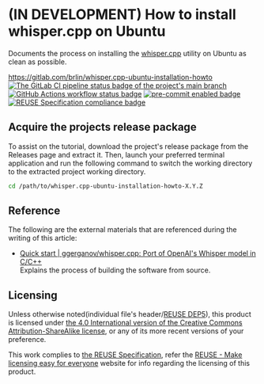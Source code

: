 # (IN DEVELOPMENT) How to install whisper.cpp on Ubuntu

Documents the process on installing the [whisper.cpp](https://github.com/ggerganov/whisper.cpp) utility on Ubuntu as clean as possible.

<https://gitlab.com/brlin/whisper.cpp-ubuntu-installation-howto>  
[![The GitLab CI pipeline status badge of the project's `main` branch](https://gitlab.com/brlin/whisper.cpp-ubuntu-installation-howto/badges/main/pipeline.svg?ignore_skipped=true "Click here to check out the comprehensive status of the GitLab CI pipelines")](https://gitlab.com/brlin/whisper.cpp-ubuntu-installation-howto/-/pipelines) [![GitHub Actions workflow status badge](https://github.com/brlin-tw/whisper.cpp-ubuntu-installation-howto/actions/workflows/check-potential-problems.yml/badge.svg "GitHub Actions workflow status")](https://github.com/brlin-tw/whisper.cpp-ubuntu-installation-howto/actions/workflows/check-potential-problems.yml) [![pre-commit enabled badge](https://img.shields.io/badge/pre--commit-enabled-brightgreen?logo=pre-commit&logoColor=white "This project uses pre-commit to check potential problems")](https://pre-commit.com/) [![REUSE Specification compliance badge](https://api.reuse.software/badge/gitlab.com/brlin/whisper.cpp-ubuntu-installation-howto "This project complies to the REUSE specification to decrease software licensing costs")](https://api.reuse.software/info/gitlab.com/brlin/whisper.cpp-ubuntu-installation-howto)

## Acquire the projects release package

To assist on the tutorial, download the project's release package from the
Releases page and extract it.  Then, launch your preferred terminal application
and run the following command to switch the working directory to the extracted
project working directory.

```bash
cd /path/to/whisper.cpp-ubuntu-installation-howto-X.Y.Z
```

## Reference

The following are the external materials that are referenced during the writing
of this article:

* [Quick start | ggerganov/whisper.cpp: Port of OpenAI's Whisper model in C/C++](https://github.com/ggerganov/whisper.cpp?tab=readme-ov-file#quick-start)  
  Explains the process of building the software from source.

## Licensing

Unless otherwise noted(individual file's header/[REUSE DEP5](.reuse/dep5)), this product is licensed under [the 4.0 International version of the Creative Commons Attribution-ShareAlike license](https://creativecommons.org/licenses/by-sa/4.0/), or any of its more recent versions of your preference.

This work complies to [the REUSE Specification](https://reuse.software/spec/), refer the [REUSE - Make licensing easy for everyone](https://reuse.software/) website for info regarding the licensing of this product.
